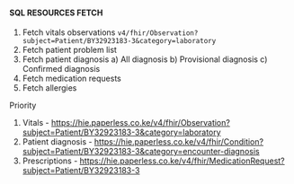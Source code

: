 #### SQL RESOURCES FETCH

1. Fetch vitals observations
    `v4/fhir/Observation?subject=Patient/BY32923183-3&category=laboratory`
2. Fetch patient problem list
3. Fetch patient diagnosis
    a) All diagnosis
    b) Provisional diagnosis
    c) Confirmed diagnosis
4. Fetch medication requests
5. Fetch allergies


Priority
1. Vitals - https://hie.paperless.co.ke/v4/fhir/Observation?subject=Patient/BY32923183-3&category=laboratory
2. Patient diagnosis - https://hie.paperless.co.ke/v4/fhir/Condition?subject=Patient/BY32923183-3&category=encounter-diagnosis
3. Prescriptions - https://hie.paperless.co.ke/v4/fhir/MedicationRequest?subject=Patient/BY32923183-3